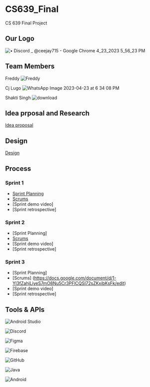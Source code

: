 # CS639_Final
CS 639 Final Project

## Our Logo 


![• Discord _ @ceejay715 - Google Chrome 4_23_2023 5_56_23 PM](https://user-images.githubusercontent.com/78415690/233869566-a6e79a09-0254-4d88-949f-ed83e252dbaf.png)

## Team Members 

Freddy ![Freddy](https://user-images.githubusercontent.com/78415690/233870133-b82a30c9-d901-4edf-9230-947ffdd22962.jpeg)

Cj Lugo ![WhatsApp Image 2023-04-23 at 6 34 08 PM](https://user-images.githubusercontent.com/78415690/233869993-7e4e7ad3-26b6-4f38-beff-bb1b6fd4609e.jpeg)

Shakti Singh ![download](https://user-images.githubusercontent.com/78415690/233870195-13f223cb-3f15-4e9b-8066-09b44948ab37.png)

## Idea prposal and Research 

[Idea proposal](https://docs.google.com/document/d/1Gbrn7ix9BgLFeoozGtV-X0wHcAa_KWbpz_kpgK3_TH4/edit)

## Design 

[Design](https://www.figma.com/file/9oYwMClhlH7S1uueCZhORC/Untitled?node-id=0-1&t=BamED1Xe1M9feRd7-0)

## Process 

### Sprint 1 

* [Sprint Planning](https://docs.google.com/document/d/1ZlfdA0GYv4EwY4Q3WgzRPedhIh2oyHHxo5CiuDEIvl8/edit)
* [Scrums](https://docs.google.com/document/d/1-Yl3fZahjLiyeS7mO8Nu5Cr3PFlCQSI72sZKxibKsFk/edit)
* [Sprint demo video]
* [Sprint retrospective]

### Sprint 2 

* [Sprint Planning]
* [Scrums](https://docs.google.com/document/d/1-Yl3fZahjLiyeS7mO8Nu5Cr3PFlCQSI72sZKxibKsFk/edit)
* [Sprint demo video]
* [Sprint retrospective]

### Sprint 3
* [Sprint Planning]
* [Scrums] (https://docs.google.com/document/d/1-Yl3fZahjLiyeS7mO8Nu5Cr3PFlCQSI72sZKxibKsFk/edit)
* [Sprint demo video]
* [Sprint retrospective]

## Tools & APIs

![Android Studio](https://img.shields.io/badge/Android%20Studio-3DDC84.svg?style=for-the-badge&logo=android-studio&logoColor=white)

![Discord](https://img.shields.io/badge/Discord-%235865F2.svg?style=for-the-badge&logo=discord&logoColor=white)

![Figma](https://img.shields.io/badge/figma-%23F24E1E.svg?style=for-the-badge&logo=figma&logoColor=white)

![Firebase](https://img.shields.io/badge/Firebase-039BE5?style=for-the-badge&logo=Firebase&logoColor=white)

![GitHub](https://img.shields.io/badge/github-%23121011.svg?style=for-the-badge&logo=github&logoColor=white)

![Java](https://img.shields.io/badge/java-%23ED8B00.svg?style=for-the-badge&logo=java&logoColor=white)

![Android](https://img.shields.io/badge/Android-3DDC84?style=for-the-badge&logo=android&logoColor=white)
